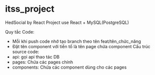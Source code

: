 # itss_project
HedSocial by React
Project use React + MySQL(PostgreSQL)

Quy tắc Code:
- Mỗi khi push code nhớ tạo branch theo tên feat/tên_chức_năng
- Đặt tên component với tiền tố là tên page chứa component
Cấu trúc source code:
- api: gọi api thao tác DB
- pages: Chứa các pages chính 
- components: Chứa các component dùng cho các pages

